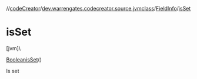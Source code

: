 //[codeCreator](../../../index.md)/[dev.warrengates.codecreator.source.jvmclass](../index.md)/[FieldInfo](index.md)/[isSet](is-set.md)

# isSet

[jvm]\

[Boolean](https://docs.oracle.com/javase/8/docs/api/java/lang/Boolean.html)[isSet](is-set.md)()

Is set
